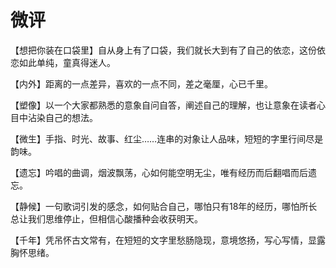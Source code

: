 # 微评

【想把你装在口袋里】自从身上有了口袋，我们就长大到有了自己的依恋，这份依恋如此单纯，童真得迷人。 

【内外】距离的一点差异，喜欢的一点不同，差之毫厘，心已千里。 

【塑像】以一个大家都熟悉的意象自问自答，阐述自己的理解，也让意象在读者心目中沾染自己的想法。 

【微生】手指、时光、故事、红尘……连串的对象让人品味，短短的字里行间尽是韵味。 

【遗忘】吟唱的曲调，烟波飘荡，心如何能空明无尘，唯有经历而后翻唱而后遗忘。 

【静候】一句歌词引发的感念，如何贴合自己，哪怕只有18年的经历，哪怕所长总让我们思维停止，但相信心酸播种会收获明天。 

【千年】凭吊怀古文常有，在短短的文字里愁肠隐现，意境悠扬，写心写情，显露胸怀思绪。